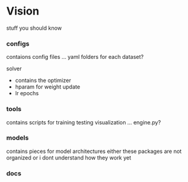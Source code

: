 # Vision

stuff you should know

### configs

contaions config files ... yaml
folders for each dataset?

solver
- contains the optimizer
- hparam for weight update
- lr epochs

### tools

contains scripts for training testing visualization ... engine.py?

### models

contains pieces for model architectures
either these packages are not organized or i dont understand how they work yet

### docs


